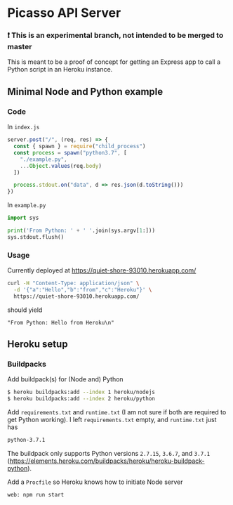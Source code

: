 # Picasso API Server

### :exclamation: This is an experimental branch, not intended to be merged to master

This is meant to be a proof of concept for getting an Express app to call a Python script in an Heroku instance.

## Minimal Node and Python example

### Code

In `index.js`

```js
server.post("/", (req, res) => {
  const { spawn } = require("child_process")
  const process = spawn("python3.7", [
    "./example.py",
    ...Object.values(req.body)
  ])

  process.stdout.on("data", d => res.json(d.toString()))
})
```

In `example.py`

```python
import sys

print('From Python: ' + ' '.join(sys.argv[1:]))
sys.stdout.flush()
```

### Usage

Currently deployed at https://quiet-shore-93010.herokuapp.com/

```sh
curl -H "Content-Type: application/json" \
  -d '{"a":"Hello","b":"from","c":"Heroku"}' \
  https://quiet-shore-93010.herokuapp.com/
```

should yield

```
"From Python: Hello from Heroku\n"
```

## Heroku setup

### Buildpacks

Add buildpack(s) for (Node and) Python

```sh
$ heroku buildpacks:add --index 1 heroku/nodejs
$ heroku buildpacks:add --index 2 heroku/python
```

Add `requirements.txt` and `runtime.txt` (I am not sure if both are required to get Python working). I left `requirements.txt` empty, and `runtime.txt` just has

```txt
python-3.7.1
```

The buildpack only supports Python versions `2.7.15`, `3.6.7`, and `3.7.1` (https://elements.heroku.com/buildpacks/heroku/heroku-buildpack-python).

Add a `Procfile` so Heroku knows how to initiate Node server

```
web: npm run start
```
